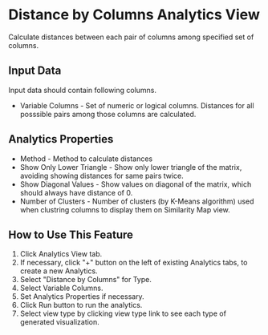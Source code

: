 # Distance by Columns Analytics View

Calculate distances between each pair of columns among specified set of columns.

## Input Data
Input data should contain following columns.

  * Variable Columns - Set of numeric or logical columns. Distances for all posssible pairs among those columns are calculated.

## Analytics Properties
  * Method - Method to calculate distances
  * Show Only Lower Triangle - Show only lower triangle of the matrix, avoiding showing distances for same pairs twice.
  * Show Diagonal Values - Show values on diagonal of the matrix, which should always have distance of 0.
  * Number of Clusters - Number of clusters (by K-Means algorithm) used when clustring columns to display them on Similarity Map view.

## How to Use This Feature
1. Click Analytics View tab.
2. If necessary, click "+" button on the left of existing Analytics tabs, to create a new Analytics.
3. Select "Distance by Columns" for Type.
4. Select Variable Columns.
5. Set Analytics Properties if necessary.
5. Click Run button to run the analytics.
6. Select view type by clicking view type link to see each type of generated visualization.

